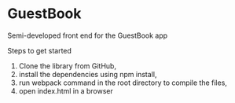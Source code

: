 # GuestBook

Semi-developed front end for the GuestBook app

Steps to get started
1. Clone the library from GitHub, 
2. install the dependencies using npm install, 
3. run webpack command in the root directory to compile the files, 
4. open index.html in a browser